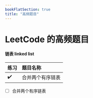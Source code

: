 ```yaml
---
bookFlatSection: true
title: "高频题目"
---
```

# LeetCode 的高频题目

#### 链表 linked list

|练习|题目名称|
|:-|:-|
|✔️|合并两个有序链表|

- [ ] 合并两个有序链表

